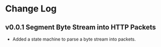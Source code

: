 # Change Log

## v0.0.1 Segment Byte Stream into HTTP Packets

- Added a state machine to parse a byte stream into packets.

